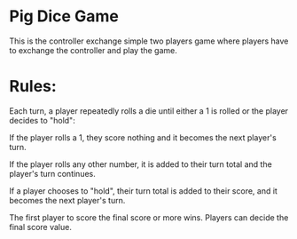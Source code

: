# Pig Dice Game

<p>This is the controller exchange simple two players game where players have to exchange the controller and play the game.</p>

# Rules:

<p>Each turn, a player repeatedly rolls a die until either a 1 is rolled or the player decides to "hold":<p>
<p>If the player rolls a 1, they score nothing and it becomes the next player's turn.</p>
<p>If the player rolls any other number, it is added to their turn total and the player's turn continues.</p>
<p>If a player chooses to "hold", their turn total is added to their score, and it becomes the next player's turn.</p>
<p>The first player to score the final score or more wins. Players can decide the final score value.</p>